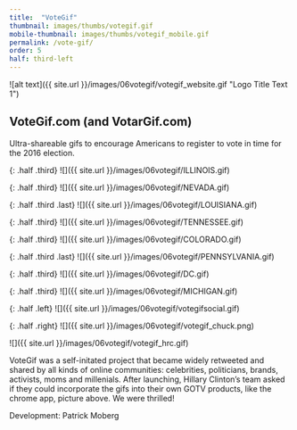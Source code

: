 ```yaml
---
title:  "VoteGif"
thumbnail: images/thumbs/votegif.gif
mobile-thumbnail: images/thumbs/votegif_mobile.gif
permalink: /vote-gif/
order: 5
half: third-left
---
```


![alt text]({{ site.url }}/images/06votegif/votegif_website.gif "Logo Title Text 1")

## VoteGif.com (and VotarGif.com)
Ultra-shareable gifs to encourage Americans to register to vote in time for the 2016 election. 

{: .half .third}
![]({{ site.url }}/images/06votegif/ILLINOIS.gif)

{: .half .third}
![]({{ site.url }}/images/06votegif/NEVADA.gif)

{: .half .third .last}
![]({{ site.url }}/images/06votegif/LOUISIANA.gif)

{: .half .third}
![]({{ site.url }}/images/06votegif/TENNESSEE.gif)

{: .half .third}
![]({{ site.url }}/images/06votegif/COLORADO.gif)

{: .half .third .last}
![]({{ site.url }}/images/06votegif/PENNSYLVANIA.gif)

{: .half .third}
![]({{ site.url }}/images/06votegif/DC.gif)

{: .half .third}
![]({{ site.url }}/images/06votegif/MICHIGAN.gif)


{: .half .left}
![]({{ site.url }}/images/06votegif/votegifsocial.gif)

{: .half .right}
![]({{ site.url }}/images/06votegif/votegif_chuck.png)

![]({{ site.url }}/images/06votegif/votegif_hrc.gif)




VoteGif was a self-initated project that became widely retweeted and shared by all kinds of online communities: celebrities, politicians, brands, activists, moms and millenials. After launching, Hillary Clinton’s team asked if they could incorporate the gifs into their own GOTV products, like the chrome app, picture above. We were thrilled!

Development: Patrick Moberg
